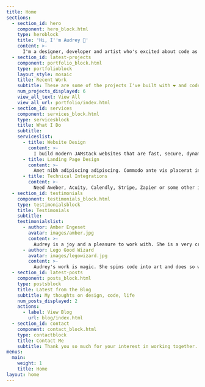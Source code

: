 ```yaml
---
title: Home
sections:
  - section_id: hero
    component: hero_block.html
    type: heroblock
    title: 'Hi, I''m Audrey 🖖'
    content: >-    
      I'm a designer, developer and artist who's excited about code as much as design. I design websites and applications for entrepreneurs, artists and organizations that do good.
  - section_id: latest-projects
    component: portfolio_block.html
    type: portfolioblock
    layout_style: mosaic
    title: Recent Work
    subtitle: These are some of the projects I've built with ❤️ and code.
    num_projects_displayed: 6
    view_all_text: View All
    view_all_url: portfolio/index.html
  - section_id: services
    component: services_block.html
    type: servicesblock
    title: What I Do
    subtitle:
    serviceslist:
      - title: Website Design
        content: >-
          I build modern JAMstack websites that are fast, secure, dynamic and affordable. All website designs include hosting, DNS setup, SSL certificates and basic search engine optimization.
      - title: Landing Page Design
        content: >-
          Amet nibh adipiscing adipiscing. Commodo ante vis placerat interdum massa massa primis. Tempus condimentum tempus non ac varius cubilia adipiscing placerat lorem turpis at.
      - title: Technical Integrations
        content: >-
          Need Aweber, Acuity, Calendly, Stripe, Zapier or some other integration but stuck on the how? I love the tech behind how to connect different platforms so that your marketing system is automated and works seamlessly.
  - section_id: testimonials
    component: testimonials_block.html
    type: testimonialsblock
    title: Testimonials
    subtitle:
    testimonialslist:
      - author: Amber Engeset
        avatar: images/amber.jpg
        content: >-
          Audrey is a joy and a pleasure to work with. She is a very creative person and takes great pride in her work. I am so happy with my website that Audrey has helped create. I would highly recommend hiring Audrey for your new or upgraded website needs.
      - author: Lego Good Wizard
        avatar: images/legowizard.jpg
        content: >-
          Audrey's work is magic. She spins code into art and does so with love and heart. It's clear that she loves her craft. I endorse her magic.
  - section_id: latest-posts
    component: posts_block.html
    type: postsblock
    title: Latest from the Blog
    subtitle: My thoughts on design, code, life
    num_posts_displayed: 2
    actions:
      - label: View Blog
        url: blog/index.html
  - section_id: contact
    component: contact_block.html
    type: contactblock
    title: Contact Me
    subtitle: Thank you so much for your interest in working together. Please tell me a bit about your project here. Looking forward to hearing from you!
menus:
  main:
    weight: 1
    title: Home
layout: home
---
```

